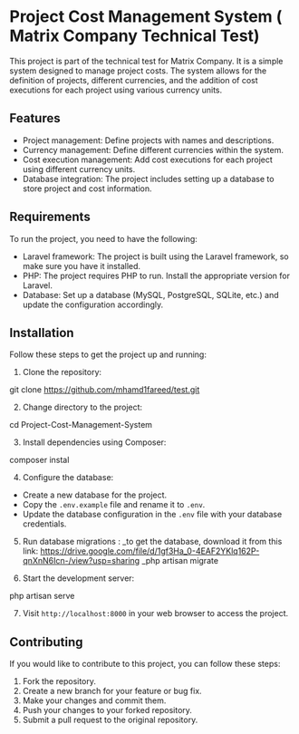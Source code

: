# Project Cost Management System ( Matrix Company Technical Test) 

This project is part of the technical test for Matrix Company. It is a simple system designed to manage project costs. The system allows for the definition of projects, different currencies, and the addition of cost executions for each project using various currency units.

## Features

- Project management: Define projects with names and descriptions.
- Currency management: Define different currencies within the system.
- Cost execution management: Add cost executions for each project using different currency units.
- Database integration: The project includes setting up a database to store project and cost information.

## Requirements

To run the project, you need to have the following:

- Laravel framework: The project is built using the Laravel framework, so make sure you have it installed.
- PHP: The project requires PHP to run. Install the appropriate version for Laravel.
- Database: Set up a database (MySQL, PostgreSQL, SQLite, etc.) and update the configuration accordingly.

## Installation

Follow these steps to get the project up and running:

1. Clone the repository:

git clone https://github.com/mhamd1fareed/test.git


2. Change directory to the project:

cd Project-Cost-Management-System

3. Install dependencies using Composer:

composer instal

4. Configure the database:

- Create a new database for the project.
- Copy the `.env.example` file and rename it to `.env`.
- Update the database configuration in the `.env` file with your database credentials.

5. Run database migrations :
_to get the database, download it from this link: https://drive.google.com/file/d/1gf3Ha_0-4EAF2YKlq162P-qnXnN6Icn-/view?usp=sharing 
_php artisan migrate


6. Start the development server:

php artisan serve


7. Visit `http://localhost:8000` in your web browser to access the project.

## Contributing

If you would like to contribute to this project, you can follow these steps:

1. Fork the repository.
2. Create a new branch for your feature or bug fix.
3. Make your changes and commit them.
4. Push your changes to your forked repository.
5. Submit a pull request to the original repository.







